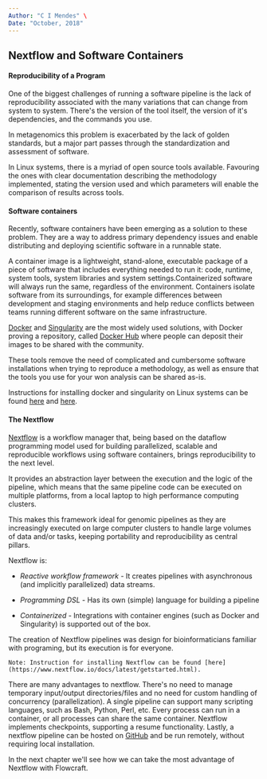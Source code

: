 ```yaml
---
Author: "C I Mendes" \
Date: "October, 2018" 
---
```


## Nextflow and Software Containers


#### Reproducibility of a Program

One of the biggest challenges of running a software pipeline is the lack of reproducibility associated with the
many variations that can change from system to system. There's the version of the tool itself, the version of 
it's dependencies, and the commands you use. 

In metagenomics this problem is exacerbated by the lack of golden standards, but a major part passes through the
standardization and assessment of software. 

In Linux systems, there is a  myriad of open source tools available. Favouring the ones with clear documentation 
describing the methodology implemented, stating the version used and which parameters will enable the comparison of
results across tools. 

#### Software containers

Recently, software containers have been emerging as a solution to these problem. They are a way to address primary 
dependency issues and enable distributing and deploying scientific software in a runnable state.

A container image is a lightweight, stand-alone, executable package of a piece of software that includes everything 
needed to run it: code, runtime, system tools, system libraries and system settings.​ Containerized software will always 
run the same, regardless of the environment. Containers isolate software from its surroundings, for example differences
 between development and staging environments and help reduce conflicts between teams running different software on the
 same infrastructure.​

[Docker](https://www.docker.com/) and [Singularity](https://singularity.lbl.gov/) are the most widely used solutions, with Docker proving a 
repository, called [Docker Hub](https://hub.docker.com/) where people can deposit their images to be shared with the community. 

These tools remove the need of complicated and cumbersome software installations when trying to reproduce a 
methodology, as well as ensure that the tools you use for your won analysis can be shared as-is.  

Instructions for installing docker and singularity on Linux systems can be found [here](https://docs.docker.com/install/linux/docker-ce/ubuntu/#set-up-the-repository)
and [here](https://singularity.lbl.gov/install-linux). 



#### The Nextflow

[Nextflow](https://www.nextflow.io/) is a workflow manager that, being based on the dataflow programming model used 
for building parallelized, scalable and reproducible workflows using software containers, brings reproducibility to
 the next level.
 
 It provides an abstraction layer between the execution and the logic of the pipeline, which means that the same 
 pipeline code can be executed on multiple platforms, from a local laptop to high performance computing clusters.
 
 This makes this framework ideal for genomic pipelines as they are increasingly executed on large computer clusters
 to handle large volumes of data and/or tasks, keeping portability and reproducibility as central pillars.
 
 Nextflow is:
 
 - *Reactive workflow framework* - It creates pipelines with asynchronous (and implicitly parallelized) data streams.
 
 - *Programming DSL* - Has its own (simple) language for building a pipeline
 
 - *Containerized* - Integrations with container engines (such as Docker and Singularity) is supported out of the box.
 
 The creation of Nextflow pipelines was design for bioinformaticians familiar with programing, but its execution is
 for everyone. 
 
 ```
 Note: Instruction for installing Nextflow can be found [here](https://www.nextflow.io/docs/latest/getstarted.html). 
 ```
  
 There are many advantages to nextflow. There's no need to manage temporary input/output directories/files and no 
 need for custom handling of concurrency (parallelization). A single pipeline can support many scripting languages,
 such as Bash, Python, Perl, etc. Every process can run in a container, or all processes can share the same container.
 Nextflow implements checkpoints, supporting a resume functionality. Lastly, a nextflow pipeline can be hosted on 
 [GitHub](https://github.com/) and be run remotely, without requiring local installation.
 
 In the next chapter we'll see how we can take the most advantage of Nextflow with Flowcraft. 